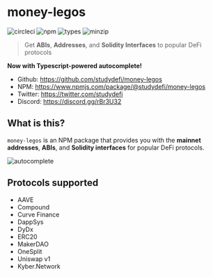 # money-legos

![circleci](https://badgen.net/circleci/github/studydefi/money-legos)
![npm](https://badgen.net/npm/v/@studydefi/money-legos)
![types](https://badgen.net/npm/types/@studydefi/money-legos)
![minzip](https://badgen.net/bundlephobia/minzip/@studydefi/money-legos)

> Get **ABIs**, **Addresses**, and **Solidity Interfaces** to popular DeFi protocols

**Now with Typescript-powered autocomplete!**

- Github: https://github.com/studydefi/money-legos
- NPM: https://www.npmjs.com/package/@studydefi/money-legos
- Twitter: https://twitter.com/studydefi
- Discord: https://discord.gg/rBr3U32

## What is this?

`money-legos` is an NPM package that provides you with the **mainnet addresses**, **ABIs**, and **Solidity interfaces** for popular DeFi protocols.

![autocomplete](https://github.com/studydefi/money-legos/blob/master/assets/legos-autocomplete.gif?raw=true)

## Protocols supported

- AAVE
- Compound
- Curve Finance
- DappSys
- DyDx
- ERC20
- MakerDAO
- OneSplit
- Uniswap v1
- Kyber.Network
